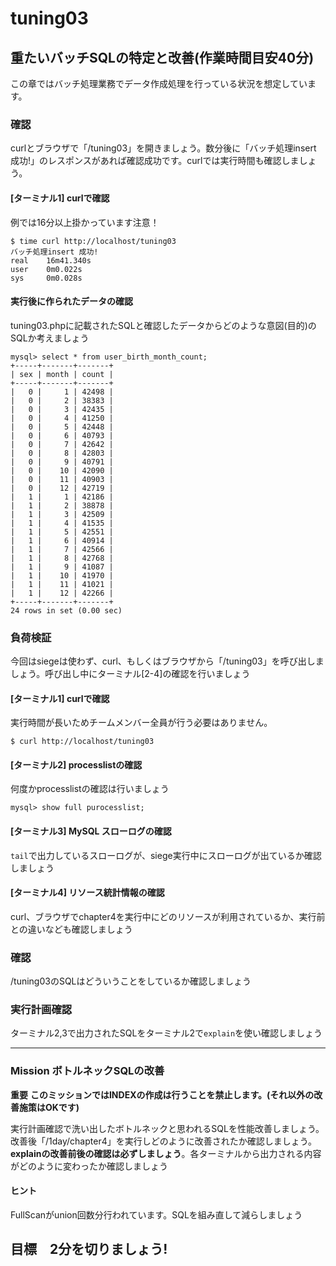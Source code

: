 # tuning03

## 重たいバッチSQLの特定と改善(作業時間目安40分)
この章ではバッチ処理業務でデータ作成処理を行っている状況を想定しています。

### 確認
curlとブラウザで「/tuning03」を開きましょう。数分後に「バッチ処理insert 成功!」のレスポンスがあれば確認成功です。curlでは実行時間も確認しましょう。

#### [ターミナル1] curlで確認
例では16分以上掛かっています注意！

```
$ time curl http://localhost/tuning03
バッチ処理insert 成功!
real    16m41.340s
user    0m0.022s
sys     0m0.028s
```

#### 実行後に作られたデータの確認
tuning03.phpに記載されたSQLと確認したデータからどのような意図(目的)のSQLか考えましょう

```
mysql> select * from user_birth_month_count;
+-----+-------+-------+
| sex | month | count |
+-----+-------+-------+
|   0 |     1 | 42498 |
|   0 |     2 | 38383 |
|   0 |     3 | 42435 |
|   0 |     4 | 41250 |
|   0 |     5 | 42448 |
|   0 |     6 | 40793 |
|   0 |     7 | 42642 |
|   0 |     8 | 42803 |
|   0 |     9 | 40791 |
|   0 |    10 | 42090 |
|   0 |    11 | 40903 |
|   0 |    12 | 42719 |
|   1 |     1 | 42186 |
|   1 |     2 | 38878 |
|   1 |     3 | 42509 |
|   1 |     4 | 41535 |
|   1 |     5 | 42551 |
|   1 |     6 | 40914 |
|   1 |     7 | 42566 |
|   1 |     8 | 42768 |
|   1 |     9 | 41087 |
|   1 |    10 | 41970 |
|   1 |    11 | 41021 |
|   1 |    12 | 42266 |
+-----+-------+-------+
24 rows in set (0.00 sec)
```

### 負荷検証
今回はsiegeは使わず、curl、もしくはブラウザから「/tuning03」を呼び出しましょう。呼び出し中にターミナル[2-4]の確認を行いましょう

#### [ターミナル1] curlで確認
実行時間が長いためチームメンバー全員が行う必要はありません。

```
$ curl http://localhost/tuning03
```

#### [ターミナル2] processlistの確認
何度かprocesslistの確認は行いましょう

```
mysql> show full purocesslist;
```

#### [ターミナル3] MySQL スローログの確認
`tail`で出力しているスローログが、siege実行中にスローログが出ているか確認しましょう


#### [ターミナル4] リソース統計情報の確認
curl、ブラウザでchapter4を実行中にどのリソースが利用されているか、実行前との違いなども確認しましょう

### 確認
/tuning03のSQLはどういうことをしているか確認しましょう

### 実行計画確認
ターミナル2,3で出力されたSQLをターミナル2で`explain`を使い確認しましょう  

----

### Mission ボトルネックSQLの改善

**重要** **このミッションではINDEXの作成は行うことを禁止します。(それ以外の改善施策はOKです)**

実行計画確認で洗い出したボトルネックと思われるSQLを性能改善しましょう。改善後「/1day/chapter4」を実行しどのように改善されたか確認しましょう。**explainの改善前後の確認は必ずしましょう**。各ターミナルから出力される内容がどのように変わったか確認しましょう

#### ヒント
FullScanがunion回数分行われています。SQLを組み直して減らしましょう

**目標　2分を切りましょう!**
----

